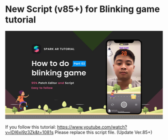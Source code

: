 # New Script (v85+) for Blinking game tutorial

<img src="https://github.com/marudesignstudio/New-Script-v85-for-Blinking-game-tutorial/blob/master/maxresdefault.jpg">

If you follow this tutorial:
https://www.youtube.com/watch?v=IDI6xi9z3Zk&t=1081s
Please replace this script file. (Update Ver.85+)
